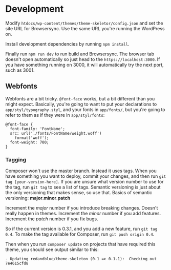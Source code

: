 # Development

Modify `htdocs/wp-content/themes/theme-skeletor/config.json` and set the site URL for Browsersync. Use the same URL you're running the WordPress on.

Install development dependencies by running `npm install`.

Finally run `npm run dev` to run build and Browsersync. The browser tab doesn't open automatically so just head to the `https://localhost:3000`. If you have something running on 3000, it will automatically try the next port, such as 3001.

## Webfonts

Webfonts are a bit tricky. `@font-face` works, but a bit different than you might expect. Basically, you're going to want to put your declarations to `app/styl/typography.styl`, and your fonts in `app/fonts/`, but you're going to refer to them as if they were in `app/styl/fonts`:

```
@font-face {
  font-family: 'FontName';
  src: url('./fonts/FontName/weight.woff')
    format('woff');
  font-weight: 700;
}
```

### Tagging

Composer won't use the master branch. Instead it uses tags. When you have something you want to deploy, commit your changes, and then run `git tag [your-version-here]`. If you are unsure what version number to use for the tag, run `git tag` to see a list of tags. Semantic versioning is just about the only versioning that makes sense, so use that. Basics of semantic versioning: **major**.**minor**.**patch**

Increment the _major_ number if you introduce breaking changes. Doesn't really happen in themes.
Increment the _minor_ number if you add features.
Increment the _patch_ number if you fix bugs.

So if the current version is 0.3.1, and you add a new feature, run `git tag 0.4`.
To make the tag available for Composer, run `git push origin 0.4`.

Then when you run `composer update` on projects that have required this theme, you should see output similar to this:

```
- Updating redandblue/theme-skeleton (0.1 => 0.1.1):  Checking out 7e4615cfd8
```

